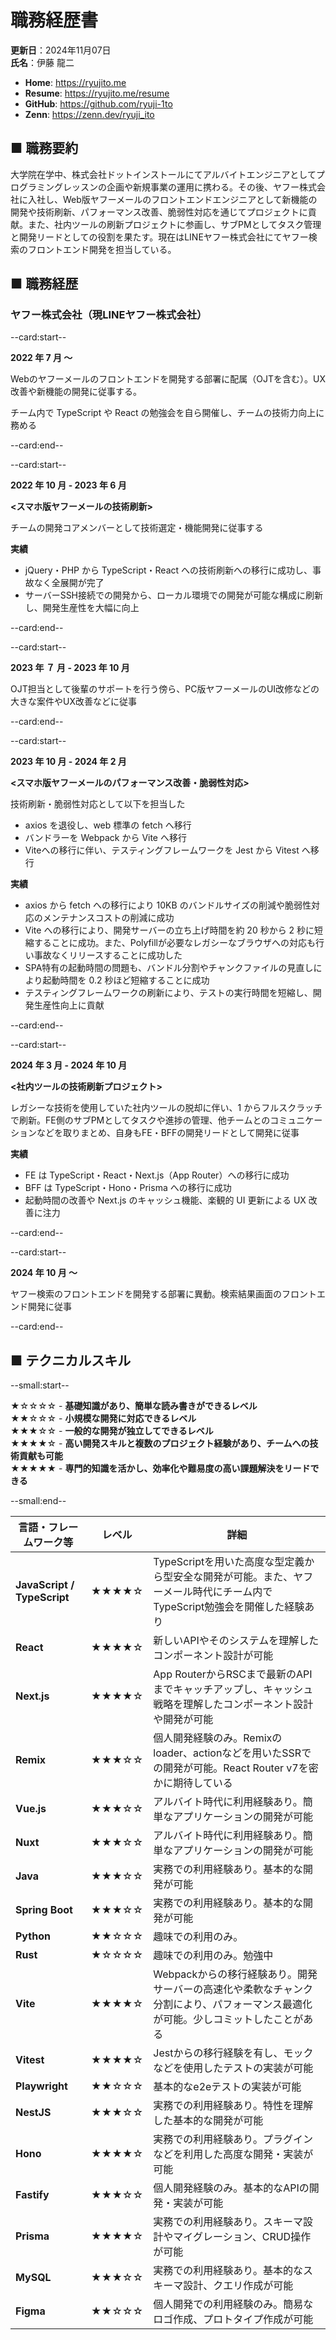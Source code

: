 # 職務経歴書

**更新日**：2024年11月07日  
**氏名**：伊藤 龍二

- **Home**: https://ryujito.me
- **Resume**: https://ryujito.me/resume
- **GitHub️**: https://github.com/ryuji-1to
- **Zenn**: https://zenn.dev/ryuji_ito

## ■ 職務要約

大学院在学中、株式会社ドットインストールにてアルバイトエンジニアとしてプログラミングレッスンの企画や新規事業の運用に携わる。その後、ヤフー株式会社に入社し、Web版ヤフーメールのフロントエンドエンジニアとして新機能の開発や技術刷新、パフォーマンス改善、脆弱性対応を通じてプロジェクトに貢献。また、社内ツールの刷新プロジェクトに参画し、サブPMとしてタスク管理と開発リードとしての役割を果たす。現在はLINEヤフー株式会社にてヤフー検索のフロントエンド開発を担当している。

## ■ 職務経歴

### ヤフー株式会社（現LINEヤフー株式会社）

--card:start--

**2022 年 7 月 〜** 

Webのヤフーメールのフロントエンドを開発する部署に配属（OJTを含む）。UX改善や新機能の開発に従事する。

チーム内で TypeScript や React の勉強会を自ら開催し、チームの技術力向上に務める

--card:end--

--card:start--

**2022 年 10 月 - 2023 年 6 月**

**<スマホ版ヤフーメールの技術刷新>**  

チームの開発コアメンバーとして技術選定・機能開発に従事する

**実績**
- jQuery・PHP から TypeScript・React への技術刷新への移行に成功し、事故なく全展開が完了
- サーバーSSH接続での開発から、ローカル環境での開発が可能な構成に刷新し、開発生産性を大幅に向上

--card:end--

--card:start--

**2023 年 ７ 月 - 2023 年 10 月**

OJT担当として後輩のサポートを行う傍ら、PC版ヤフーメールのUI改修などの大きな案件やUX改善などに従事

--card:end--

--card:start--

**2023 年 10 月 - 2024 年 2 月** 

**<スマホ版ヤフーメールのパフォーマンス改善・脆弱性対応>**  

技術刷新・脆弱性対応として以下を担当した

- axios を退役し、web 標準の fetch へ移行
- バンドラーを Webpack から Vite へ移行
- Viteへの移行に伴い、テスティングフレームワークを Jest から Vitest へ移行

**実績**
- axios から fetch への移行により 10KB のバンドルサイズの削減や脆弱性対応のメンテナンスコストの削減に成功
- Vite への移行により、開発サーバーの立ち上げ時間を約 20 秒から 2 秒に短縮することに成功。また、Polyfillが必要なレガシーなブラウザへの対応も行い事故なくリリースすることに成功した
- SPA特有の起動時間の問題も、バンドル分割やチャンクファイルの見直しにより起動時間を 0.2 秒ほど短縮することに成功
- テスティングフレームワークの刷新により、テストの実行時間を短縮し、開発生産性向上に貢献

--card:end--

--card:start--

**2024 年 3 月 - 2024 年 10 月** 

**<社内ツールの技術刷新プロジェクト>**  

レガシーな技術を使用していた社内ツールの脱却に伴い、1 からフルスクラッチで刷新。FE側のサブPMとしてタスクや進捗の管理、他チームとのコミュニケーションなどを取りまとめ、自身もFE・BFFの開発リードとして開発に従事


**実績**
- FE は TypeScript・React・Next.js（App Router）への移行に成功
- BFF は TypeScript・Hono・Prisma への移行に成功
- 起動時間の改善や Next.js のキャッシュ機能、楽観的 UI 更新による UX 改善に注力

--card:end--

--card:start--

**2024 年 10 月 〜**

ヤフー検索のフロントエンドを開発する部署に異動。検索結果画面のフロントエンド開発に従事

--card:end--

## ■ テクニカルスキル

--small:start--

★☆☆☆☆ - **基礎知識があり、簡単な読み書きができるレベル**  
★★☆☆☆ - **小規模な開発に対応できるレベル**  
★★★☆☆ - **一般的な開発が独立してできるレベル**  
★★★★☆ - **高い開発スキルと複数のプロジェクト経験があり、チームへの技術貢献も可能**  
★★★★★ - **専門的知識を活かし、効率化や難易度の高い課題解決をリードできる**  

--small:end--

| 言語・フレームワーク等       | レベル         | 詳細 |
|--------------------------|--------------|------|
| **JavaScript / TypeScript** | ★★★★☆ | TypeScriptを用いた高度な型定義から型安全な開発が可能。また、ヤフーメール時代にチーム内でTypeScript勉強会を開催した経験あり |
| **React**                | ★★★★☆ | 新しいAPIやそのシステムを理解したコンポーネント設計が可能 |
| **Next.js**              | ★★★★☆ | App RouterからRSCまで最新のAPIまでキャッチアップし、キャッシュ戦略を理解したコンポーネント設計や開発が可能 |
| **Remix**              | ★★★☆☆ | 個人開発経験のみ。Remixのloader、actionなどを用いたSSRでの開発が可能。React Router v7を密かに期待している |
| **Vue.js**               | ★★★☆☆ | アルバイト時代に利用経験あり。簡単なアプリケーションの開発が可能 |
| **Nuxt**                 | ★★★☆☆ | アルバイト時代に利用経験あり。簡単なアプリケーションの開発が可能  |
| **Java**                 | ★★★☆☆ | 実務での利用経験あり。基本的な開発が可能 |
| **Spring Boot**          | ★★★☆☆ | 実務での利用経験あり。基本的な開発が可能 |
| **Python**          | ★★☆☆☆ | 趣味での利用のみ。|
| **Rust**          | ★☆☆☆☆ | 趣味での利用のみ。勉強中 |
| **Vite**                 | ★★★★☆ | Webpackからの移行経験あり。開発サーバーの高速化や柔軟なチャンク分割により、パフォーマンス最適化が可能。少しコミットしたことがある |
| **Vitest**               | ★★★★☆ | Jestからの移行経験を有し、モックなどを使用したテストの実装が可能 |
| **Playwright**           | ★★☆☆☆ | 基本的なe2eテストの実装が可能 |
| **NestJS**               | ★★★☆☆ | 実務での利用経験あり。特性を理解した基本的な開発が可能 |
| **Hono**                 | ★★★★☆ | 実務での利用経験あり。プラグインなどを利用した高度な開発・実装が可能 |
| **Fastify**              | ★★★☆☆ | 個人開発経験のみ。基本的なAPIの開発・実装が可能 |
| **Prisma**               | ★★★★☆ | 実務での利用経験あり。スキーマ設計やマイグレーション、CRUD操作が可能 |
| **MySQL**                | ★★★☆☆ | 実務での利用経験あり。基本的なスキーマ設計、クエリ作成が可能 |
| **Figma**                | ★★☆☆☆ | 個人開発での利用経験のみ。簡易なロゴ作成、プロトタイプ作成が可能|
